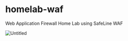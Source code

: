 # homelab-waf
Web Application Firewall Home Lab using SafeLine WAF

![Untitled](https://github.com/user-attachments/assets/ec808bb9-977f-419b-9a37-152467f31d13)
